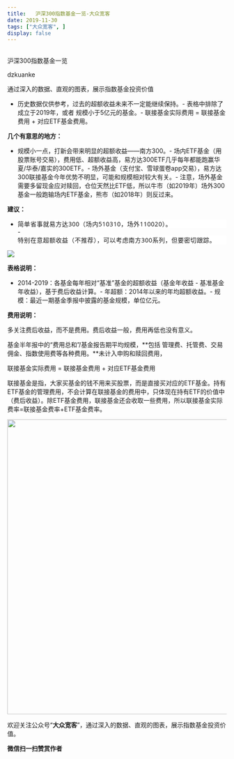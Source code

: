```yaml
---
title:   沪深300指数基金一览-大众宽客
date: 2019-11-30
tags: ["大众宽客", ]
display: false
---
```



## 



沪深300指数基金一览




dzkuanke




通过深入的数据、直观的图表，展示指数基金投资价值

- 历史数据仅供参考，过去的超额收益未来不一定能继续保持。- 表格中排除了 成立于2019年，或者 规模小于5亿元的基金。- 联接基金实际费用 = 联接基金费用 + 对应ETF基金费用。


**几个有意思的地方：**
- 规模小一点，打新会带来明显的超额收益——南方300。- 场内ETF基金（用股票账号交易），费用低、超额收益高，易方达300ETF几乎每年都能跑赢华夏/华泰/嘉实的300ETF。- 场外基金（支付宝、雪球蛋卷app交易），易方达300联接基金今年优势不明显，可能和规模相对较大有关。- 注意，场外基金需要多留现金应对赎回，仓位天然比ETF低，所以牛市（如2019年）场外300基金一般跑输场内ETF基金，熊市（如2018年）则反过来。


**建议：**
- <section class="" data-mpa-template-id="2302" data-mpa-color="#ffffff" data-mpa-category="引导" style="max-width: 100%;font-family: -apple-system-font, system-ui, &quot;Helvetica Neue&quot;, &quot;PingFang SC&quot;, &quot;Hiragino Sans GB&quot;, &quot;Microsoft YaHei UI&quot;, &quot;Microsoft YaHei&quot;, Arial, sans-serif;letter-spacing: 0.544px;white-space: normal;background-color: rgb(255, 255, 255);box-sizing: border-box !important;overflow-wrap: break-word !important;"><section class="" data-id="1873" style="max-width: 100%;border-width: 0px;border-style: none;border-color: initial;box-sizing: border-box !important;overflow-wrap: break-word !important;">简单省事就易方达300（场内510310，场外110020）。</section></section>- <section class="" data-mpa-template-id="2302" data-mpa-color="#ffffff" data-mpa-category="引导" style="max-width: 100%;font-family: -apple-system-font, system-ui, &quot;Helvetica Neue&quot;, &quot;PingFang SC&quot;, &quot;Hiragino Sans GB&quot;, &quot;Microsoft YaHei UI&quot;, &quot;Microsoft YaHei&quot;, Arial, sans-serif;letter-spacing: 0.544px;white-space: normal;background-color: rgb(255, 255, 255);box-sizing: border-box !important;overflow-wrap: break-word !important;"><section class="" data-id="1873" style="max-width: 100%;border-width: 0px;border-style: none;border-color: initial;box-sizing: border-box !important;overflow-wrap: break-word !important;">特别在意超额收益（不推荐），可以考虑南方300系列，但要密切跟踪。</section></section>


<img class="rich_pages js_insertlocalimg" data-ratio="1.175" data-s="300,640" src="https://mmbiz.qpic.cn/mmbiz_png/PKw3FQPmhIjbexiarPVlIO9syEZkeXqhcTyicUL8WU5yoQWIg3kTxJSiasMiadKWrmITpMNVFokIbVXGWhcJgVZW9Q/640?wx_fmt=png" data-type="png" data-w="880" style="">



**表格说明：**
- 2014-2019：各基金每年相对“基准”基金的超额收益（基金年收益 - 基准基金年收益），基于费后收益计算。- 年超额：2014年以来的年均超额收益。- 规模：最近一期基金季报中披露的基金规模，单位亿元。


**费用说明：**



多关注费后收益，而不是费用。费后收益一般，费用再低也没有意义。



基金半年报中的“费用总和”/基金报告期平均规模，**包括 管理费、托管费、交易佣金、指数使用费等各种费用。**未计入申购和赎回费用，



联接基金实际费用 = 联接基金费用 + 对应ETF基金费用



联接基金是指，大家买基金的钱不用来买股票，而是直接买对应的ETF基金。持有ETF基金的管理费用，不会计算在联接基金的费用中，只体现在持有ETF的价值中（费后收益）。除ETF基金费用，联接基金还会收取一些费用，所以联接基金实际费率=联接基金费率+ETF基金费率。





<img class="rich_pages " data-ratio="0.3739352640545145" data-s="300,640" data-type="png" data-w="1174" src="https://mmbiz.qpic.cn/mmbiz_png/PKw3FQPmhIjRfZpR3LYic93G9bLic2bFpgJnJdJe0VWH3Z1CpISTgM0CNibDTEC3icib110gqMOxNWdic0SBNgsAz5kg/640?wx_fmt=png" style="box-sizing: border-box !important;overflow-wrap: break-word !important;width: 677px !important;visibility: visible !important;"/>





欢迎关注公众号“**大众宽客**”，通过深入的数据、直观的图表，展示指数基金投资价值。


**微信扫一扫赞赏作者**